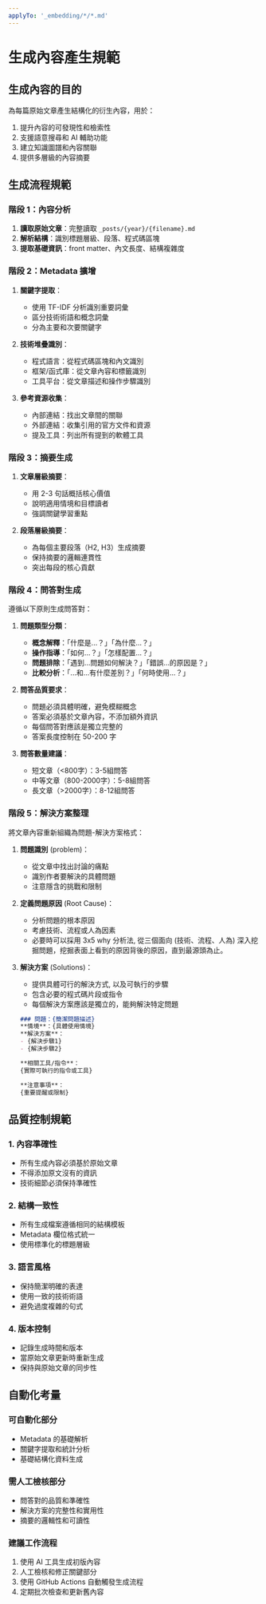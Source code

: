```yaml
---
applyTo: '_embedding/*/*.md'
---
```


# 生成內容產生規範

## 生成內容的目的

為每篇原始文章產生結構化的衍生內容，用於：
1. 提升內容的可發現性和檢索性
2. 支援語意搜尋和 AI 輔助功能
3. 建立知識圖譜和內容關聯
4. 提供多層級的內容摘要

## 生成流程規範

### 階段 1：內容分析
1. **讀取原始文章**：完整讀取 `_posts/{year}/{filename}.md`
2. **解析結構**：識別標題層級、段落、程式碼區塊
3. **提取基礎資訊**：front matter、內文長度、結構複雜度

### 階段 2：Metadata 擴增
1. **關鍵字提取**：
   - 使用 TF-IDF 分析識別重要詞彙
   - 區分技術術語和概念詞彙
   - 分為主要和次要關鍵字

2. **技術堆疊識別**：
   - 程式語言：從程式碼區塊和內文識別
   - 框架/函式庫：從文章內容和標籤識別
   - 工具平台：從文章描述和操作步驟識別

3. **參考資源收集**：
   - 內部連結：找出文章間的關聯
   - 外部連結：收集引用的官方文件和資源
   - 提及工具：列出所有提到的軟體工具

### 階段 3：摘要生成
1. **文章層級摘要**：
   - 用 2-3 句話概括核心價值
   - 說明適用情境和目標讀者
   - 強調關鍵學習重點

2. **段落層級摘要**：
   - 為每個主要段落（H2, H3）生成摘要
   - 保持摘要的邏輯連貫性
   - 突出每段的核心貢獻

### 階段 4：問答對生成
遵循以下原則生成問答對：

1. **問題類型分類**：
   - **概念解釋**：「什麼是...？」「為什麼...？」
   - **操作指導**：「如何...？」「怎樣配置...？」
   - **問題排除**：「遇到...問題如何解決？」「錯誤...的原因是？」
   - **比較分析**：「...和...有什麼差別？」「何時使用...？」

2. **問答品質要求**：
   - 問題必須具體明確，避免模糊概念
   - 答案必須基於文章內容，不添加額外資訊
   - 每個問答對應該是獨立完整的
   - 答案長度控制在 50-200 字

3. **問答數量建議**：
   - 短文章（<800字）：3-5組問答
   - 中等文章（800-2000字）：5-8組問答  
   - 長文章（>2000字）：8-12組問答

### 階段 5：解決方案整理
將文章內容重新組織為問題-解決方案格式：

1. **問題識別** (problem)：
   - 從文章中找出討論的痛點
   - 識別作者要解決的具體問題
   - 注意隱含的挑戰和限制

2. **定義問題原因** (Root Cause)：
   - 分析問題的根本原因
   - 考慮技術、流程或人為因素
   - 必要時可以採用 3x5 why 分析法, 從三個面向 (技術、流程、人為) 深入挖掘問題，挖掘表面上看到的原因背後的原因，直到最源頭為止。

2. **解決方案** (Solutions)：
   - 提供具體可行的解決方式, 以及可執行的步驟
   - 包含必要的程式碼片段或指令
   - 每個解決方案應該是獨立的，能夠解決特定問題
   
   ```markdown
   ### 問題：{簡潔問題描述}
   **情境**：{具體使用情境}
   **解決方案**：
   - {解決步驟1}
   - {解決步驟2}
   
   **相關工具/指令**：
   {實際可執行的指令或工具}
   
   **注意事項**：
   {重要提醒或限制}
   ```

## 品質控制規範

### 1. 內容準確性
- 所有生成內容必須基於原始文章
- 不得添加原文沒有的資訊
- 技術細節必須保持準確性

### 2. 結構一致性
- 所有生成檔案遵循相同的結構模板
- Metadata 欄位格式統一
- 使用標準化的標題層級

### 3. 語言風格
- 保持簡潔明確的表達
- 使用一致的技術術語
- 避免過度複雜的句式

### 4. 版本控制
- 記錄生成時間和版本
- 當原始文章更新時重新生成
- 保持與原始文章的同步性

## 自動化考量

### 可自動化部分
- Metadata 的基礎解析
- 關鍵字提取和統計分析
- 基礎結構化資料生成

### 需人工檢核部分  
- 問答對的品質和準確性
- 解決方案的完整性和實用性
- 摘要的邏輯性和可讀性

### 建議工作流程
1. 使用 AI 工具生成初版內容
2. 人工檢核和修正關鍵部分
3. 使用 GitHub Actions 自動觸發生成流程
4. 定期批次檢查和更新舊內容
